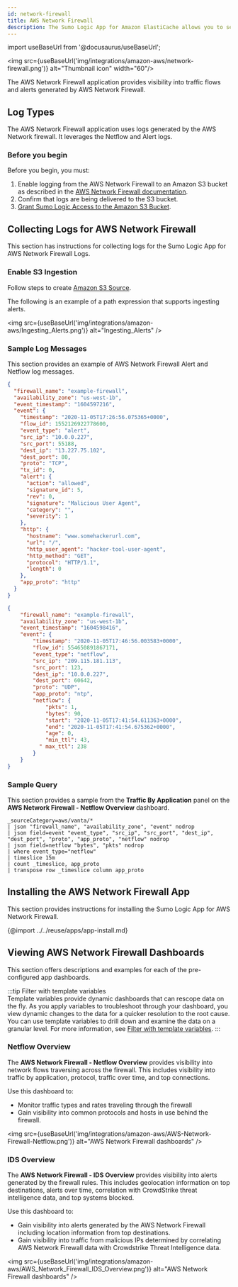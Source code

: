 ```yaml
---
id: network-firewall
title: AWS Network Firewall
description: The Sumo Logic App for Amazon ElastiCache allows you to set up, run, and scale popular open-source compatible in-memory data stores in the cloud.
---
```


import useBaseUrl from '@docusaurus/useBaseUrl';

<img src={useBaseUrl('img/integrations/amazon-aws/network-firewall.png')} alt="Thumbnail icon" width="60"/>

The AWS Network Firewall application provides visibility into traffic flows and alerts generated by AWS Network Firewall.


## Log Types

The AWS Network Firewall application uses logs generated by the AWS Network firewall. It leverages the Netflow and Alert logs.

### Before you begin

Before you begin, you must:

1. Enable logging from the AWS Network Firewall to an Amazon S3 bucket as described in the [AWS Network Firewall documentation](https://docs.aws.amazon.com/network-firewall/latest/developerguide/logging-s3.html).
2. Confirm that logs are being delivered to the S3 bucket.
3. [Grant Sumo Logic Access to the Amazon S3 Bucket](/docs/send-data/hosted-collectors/amazon-aws/grant-access-aws-product).


## Collecting Logs for AWS Network Firewall

This section has instructions for collecting logs for the Sumo Logic App for AWS Network Firewall Logs.

### Enable S3 Ingestion

Follow steps to create [Amazon S3 Source](/docs/send-data/hosted-collectors/amazon-aws/aws-s3-source).

The following is an example of a path expression that supports ingesting alerts.

<img src={useBaseUrl('img/integrations/amazon-aws/Ingesting_Alerts.png')} alt="Ingesting_Alerts" />

### Sample Log Messages

This section provides an example of AWS Network Firewall Alert and Netflow log messages.

```json title="AWS Network Firewall Alert log"
{
  "firewall_name": "example-firewall",
  "availability_zone": "us-west-1b",
  "event_timestamp": "1604597216",
  "event": {
    "timestamp": "2020-11-05T17:26:56.075365+0000",
    "flow_id": 1552126922778600,
    "event_type": "alert",
    "src_ip": "10.0.0.227",
    "src_port": 55188,
    "dest_ip": "13.227.75.102",
    "dest_port": 80,
    "proto": "TCP",
    "tx_id": 0,
    "alert": {
      "action": "allowed",
      "signature_id": 5,
      "rev": 0,
      "signature": "Malicious User Agent",
      "category": "",
      "severity": 1
    },
    "http": {
      "hostname": "www.somehackerurl.com",
      "url": "/",
      "http_user_agent": "hacker-tool-user-agent",
      "http_method": "GET",
      "protocol": "HTTP/1.1",
      "length": 0
    },
    "app_proto": "http"
  }
}
```

```json title="AWS Network Firewall Netflow log"
{
    "firewall_name": "example-firewall",
    "availability_zone": "us-west-1b",
    "event_timestamp": "1604598416",
    "event": {
        "timestamp": "2020-11-05T17:46:56.003583+0000",
        "flow_id": 554650891867171,
        "event_type": "netflow",
        "src_ip": "209.115.181.113",
        "src_port": 123,
        "dest_ip": "10.0.0.227",
        "dest_port": 60642,
        "proto": "UDP",
        "app_proto": "ntp",
        "netflow": {
            "pkts": 1,
            "bytes": 90,
            "start": "2020-11-05T17:41:54.611363+0000",
            "end": "2020-11-05T17:41:54.675362+0000",
            "age": 0,
            "min_ttl": 43,
          " max_ttl": 238
        }
    }
}
```


### Sample Query

This section provides a sample from the **Traffic By Application** panel on the **AWS Network Firewall - Netflow Overview** dashboard.

```
_sourceCategory=aws/vanta/*
| json "firewall_name", "availability_zone", "event" nodrop
| json field=event "event_type", "src_ip", "src_port", "dest_ip", "dest_port", "proto", "app_proto", "netflow" nodrop
| json field=netflow "bytes", "pkts" nodrop
| where event_type="netflow"
| timeslice 15m
| count _timeslice, app_proto
| transpose row _timeslice column app_proto
```

## Installing the AWS Network Firewall App

This section provides instructions for installing the Sumo Logic App for AWS Network Firewall.

{@import ../../reuse/apps/app-install.md}

## Viewing AWS Network Firewall Dashboards

This section offers descriptions and examples for each of the pre-configured app dashboards.

:::tip Filter with template variables    
Template variables provide dynamic dashboards that can rescope data on the fly. As you apply variables to troubleshoot through your dashboard, you view dynamic changes to the data for a quicker resolution to the root cause. You can use template variables to drill down and examine the data on a granular level. For more information, see [Filter with template variables](/docs/dashboards/filter-template-variables.md).
:::


### Netflow Overview

The **AWS Network Firewall - Netflow Overview** provides visibility into network flows traversing across the firewall. This includes visibility into traffic by application, protocol, traffic over time, and top connections.

Use this dashboard to:
* Monitor traffic types and rates traveling through the firewall
* Gain visibility into common protocols and hosts in use behind the firewall.

<img src={useBaseUrl('img/integrations/amazon-aws/AWS-Network-Firewall-Netflow.png')} alt="AWS Network Firewall dashboards" />


### IDS Overview

The **AWS Network Firewall - IDS Overview** provides visibility into alerts generated by the firewall rules. This includes geolocation information on top destinations, alerts over time, correlation with CrowdStrike threat intelligence data, and top systems blocked.

Use this dashboard to:
* Gain visibility into alerts generated by the AWS Network Firewall including location information from top destinations.
* Gain visibility into traffic from malicious IPs determined by correlating AWS Network Firewall data with Crowdstrike Threat Intelligence data.

<img src={useBaseUrl('img/integrations/amazon-aws/AWS_Network_Firewall_IDS_Overview.png')} alt="AWS Network Firewall dashboards" />
